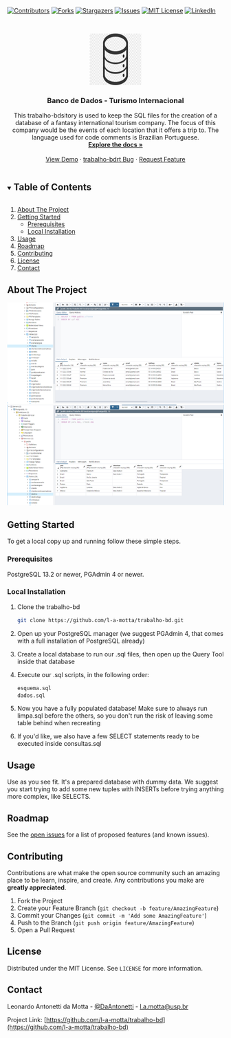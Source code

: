 [![Contributors][contributors-shield]][contributors-url]
[![Forks][forks-shield]][forks-url]
[![Stargazers][stars-shield]][stars-url]
[![Issues][issues-shield]][issues-url]
[![MIT License][license-shield]][license-url]
[![LinkedIn][linkedin-shield]][linkedin-url]



<!-- PROJECT LOGO -->
<br />
<p align="center">
  <a href="https://github.com/l-a-motta/trabalho-bd">
    <img src="images/logo.png" alt="Logo" width="120" height="120">
  </a>

  <h3 align="center">Banco de Dados - Turismo Internacional</h3>

  <p align="center">
    This trabalho-bdsitory is used to keep the SQL files for the creation of a database of a fantasy international tourism company. The focus of this company would be the events of each location that it offers a trip to. The language used for code comments is Brazilian Portuguese.
    <br />
    <a href="https://github.com/l-a-motta/trabalho-bd"><strong>Explore the docs »</strong></a>
    <br />
    <br />
    <a href="https://github.com/l-a-motta/trabalho-bd">View Demo</a>
    ·
    <a href="https://github.com/l-a-motta/trabalho-bd/issues">trabalho-bdrt Bug</a>
    ·
    <a href="https://github.com/l-a-motta/trabalho-bd/issues">Request Feature</a>
  </p>
</p>



<!-- TABLE OF CONTENTS -->
<details open="open">
  <summary><h2 style="display: inline-block">Table of Contents</h2></summary>
  <ol>
    <li>
      <a href="#about-the-project">About The Project</a>
    </li>
    <li>
      <a href="#getting-started">Getting Started</a>
      <ul>
        <li><a href="#prerequisites">Prerequisites</a></li>
        <li><a href="#installation">Local Installation</a></li>
      </ul>
    </li>
    <li><a href="#usage">Usage</a></li>
    <li><a href="#roadmap">Roadmap</a></li>
    <li><a href="#contributing">Contributing</a></li>
    <li><a href="#license">License</a></li>
    <li><a href="#contact">Contact</a></li>
  </ol>
</details>



<!-- ABOUT THE PROJECT -->
## About The Project

<img src="images/cliente.png" alt="Tabela de Cliente">
<img src="images/destino.png" alt="Tabela de Destino">

<!-- GETTING STARTED -->
## Getting Started

To get a local copy up and running follow these simple steps.

### Prerequisites

PostgreSQL 13.2 or newer, PGAdmin 4 or newer.

### Local Installation

1. Clone the trabalho-bd
   ```sh
   git clone https://github.com/l-a-motta/trabalho-bd.git
   ```
2. Open up your PostgreSQL manager (we suggest PGAdmin 4, that comes with a full installation of PostgreSQL already)
   
3. Create a local database to run our .sql files, then open up the Query Tool inside that database

4. Execute our .sql scripts, in the following order: 
    ```limpa.sql 
    esquema.sql
    dados.sql
    ```

5. Now you have a fully populated database! Make sure to always run limpa.sql before the others, so you don't run the risk of leaving some table behind when recreating

6. If you'd like, we also have a few SELECT statements ready to be executed inside consultas.sql


<!-- USAGE EXAMPLES -->
## Usage

Use as you see fit. It's a prepared database with dummy data. We suggest you start trying to add some new tuples with INSERTs before trying anything more complex, like SELECTS.


<!-- ROADMAP -->
## Roadmap

See the [open issues](https://github.com/l-a-motta/trabalho-bd/issues) for a list of proposed features (and known issues).



<!-- CONTRIBUTING -->
## Contributing

Contributions are what make the open source community such an amazing place to be learn, inspire, and create. Any contributions you make are **greatly appreciated**.

1. Fork the Project
2. Create your Feature Branch (`git checkout -b feature/AmazingFeature`)
3. Commit your Changes (`git commit -m 'Add some AmazingFeature'`)
4. Push to the Branch (`git push origin feature/AmazingFeature`)
5. Open a Pull Request



<!-- LICENSE -->
## License

Distributed under the MIT License. See `LICENSE` for more information.



<!-- CONTACT -->
## Contact

Leonardo Antonetti da Motta - [@DaAntonetti](https://twitter.com/@DaAntonetti) - l.a.motta@usp.br

Project Link: [https://github.com/l-a-motta/trabalho-bd](https://github.com/l-a-motta/trabalho-bd)

<!-- MARKDOWN LINKS & IMAGES -->
<!-- https://www.markdownguide.org/basic-syntax/#reference-style-links -->
[contributors-shield]: https://img.shields.io/github/contributors/l-a-motta/trabalho-bd.svg?style=for-the-badge
[contributors-url]: https://github.com/l-a-motta/trabalho-bd/graphs/contributors
[forks-shield]: https://img.shields.io/github/forks/l-a-motta/trabalho-bd.svg?style=for-the-badge
[forks-url]: https://github.com/l-a-motta/trabalho-bd/network/members
[stars-shield]: https://img.shields.io/github/stars/l-a-motta/trabalho-bd.svg?style=for-the-badge
[stars-url]: https://github.com/l-a-motta/trabalho-bd/stargazers
[issues-shield]: https://img.shields.io/github/issues/l-a-motta/trabalho-bd.svg?style=for-the-badge
[issues-url]: https://github.com/l-a-motta/trabalho-bd/issues
[license-shield]: https://img.shields.io/github/license/l-a-motta/trabalho-bd.svg?style=for-the-badge
[license-url]: https://github.com/l-a-motta/trabalho-bd/blob/master/LICENSE.txt
[linkedin-shield]: https://img.shields.io/badge/-LinkedIn-black.svg?style=for-the-badge&logo=linkedin&colorB=555
[linkedin-url]: https://linkedin.com/in/l-a-motta

